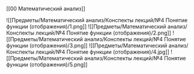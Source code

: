 [[00 Математический анализ]]

![[Предметы/Математический анализ/Конспекты лекций/№4 Понятие функции (отображения)/1.png]]
![[Предметы/Математический анализ/Конспекты лекций/№4 Понятие функции (отображения)/2.png]]
![[Предметы/Математический анализ/Конспекты лекций/№4 Понятие функции (отображения)/3.png]]
![[Предметы/Математический анализ/Конспекты лекций/№4 Понятие функции (отображения)/4.jpg]]
![[Предметы/Математический анализ/Конспекты лекций/№4 Понятие функции (отображения)/5.png]]